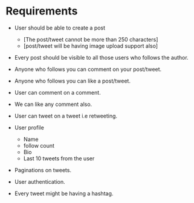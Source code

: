 # Requirements

- User should be able to create a post
    - [The post/tweet cannot be more than 250 characters]
    - [post/tweet will be having image upload support also]

- Every post should be visible to all those users who follows the author.
- Anyone who follows you can comment on your post/tweet.
- Anyone who follows you can like a post/tweet.
- User can comment on a comment.
- We can like any comment also.
- User can tweet on a tweet i.e retweeting.

- User profile
    - Name
    - follow count
    - Bio
    - Last 10 tweets from the user

- Paginations on tweets.

- User authentication.

- Every tweet might be having a hashtag.